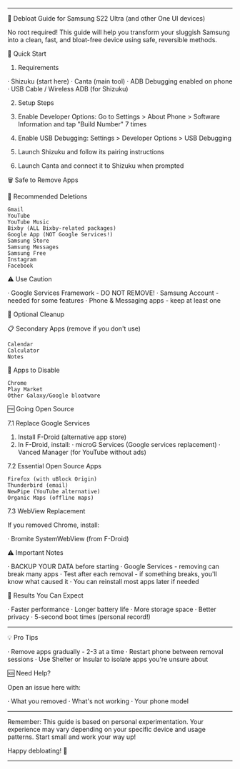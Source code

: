 
---

🧹 Debloat Guide for Samsung S22 Ultra (and other One UI devices)

No root required! This guide will help you transform your sluggish Samsung into a clean, fast, and bloat-free device using safe, reversible methods.

🚀 Quick Start

1. Requirements

· Shizuku (start here)
· Canta (main tool)
· ADB Debugging enabled on phone
· USB Cable / Wireless ADB (for Shizuku)

2. Setup Steps

1. Enable Developer Options: Go to Settings > About Phone > Software Information and tap "Build Number" 7 times
2. Enable USB Debugging: Settings > Developer Options > USB Debugging
3. Launch Shizuku and follow its pairing instructions
4. Launch Canta and connect it to Shizuku when prompted

🗑️ Safe to Remove Apps

📌 Recommended Deletions

```
Gmail
YouTube  
YouTube Music
Bixby (ALL Bixby-related packages)
Google App (NOT Google Services!)
Samsung Store
Samsung Messages  
Samsung Free
Instagram
Facebook
```

⚠️ Use Caution

· Google Services Framework - DO NOT REMOVE!
· Samsung Account - needed for some features
· Phone & Messaging apps - keep at least one

🔧 Optional Cleanup

📋 Secondary Apps (remove if you don't use)

```
Calendar
Calculator  
Notes
```

🔕 Apps to Disable

```
Chrome
Play Market
Other Galaxy/Google bloatware
```

🆓 Going Open Source

7.1 Replace Google Services

1. Install F-Droid (alternative app store)
2. In F-Droid, install:
   · microG Services (Google services replacement)
   · Vanced Manager (for YouTube without ads)

7.2 Essential Open Source Apps

```
Firefox (with uBlock Origin)
Thunderbird (email)
NewPipe (YouTube alternative)
Organic Maps (offline maps)
```

7.3 WebView Replacement

If you removed Chrome, install:

· Bromite SystemWebView (from F-Droid)

⚠️ Important Notes

· BACKUP YOUR DATA before starting
· Google Services - removing can break many apps
· Test after each removal - if something breaks, you'll know what caused it
· You can reinstall most apps later if needed

🎯 Results You Can Expect

· Faster performance
· Longer battery life
· More storage space
· Better privacy
· 5-second boot times (personal record!)

---

💡 Pro Tips

· Remove apps gradually - 2-3 at a time
· Restart phone between removal sessions
· Use Shelter or Insular to isolate apps you're unsure about

🆘 Need Help?

Open an issue here with:

· What you removed
· What's not working
· Your phone model

---

Remember: This guide is based on personal experimentation. Your experience may vary depending on your specific device and usage patterns. Start small and work your way up!

Happy debloating! 🎉

---
